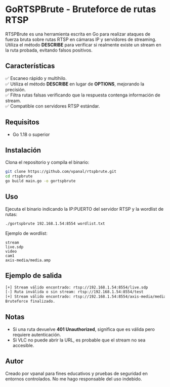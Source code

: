 # GoRTSPBrute - Bruteforce de rutas RTSP

RTSPBrute es una herramienta escrita en Go para realizar ataques de fuerza bruta sobre rutas RTSP en cámaras IP y servidores de streaming. Utiliza el método **DESCRIBE** para verificar si realmente existe un stream en la ruta probada, evitando falsos positivos.

## Características
✅ Escaneo rápido y multihilo.  
✅ Utiliza el método **DESCRIBE** en lugar de **OPTIONS**, mejorando la precisión.  
✅ Filtra rutas falsas verificando que la respuesta contenga información de stream.  
✅ Compatible con servidores RTSP estándar.

## Requisitos
- Go 1.18 o superior

## Instalación
Clona el repositorio y compila el binario:
```bash
git clone https://github.com/vpanal/rtspbrute.git
cd rtspbrute
go build main.go -o gortspbrute
```

## Uso
Ejecuta el binario indicando la IP:PUERTO del servidor RTSP y la wordlist de rutas:
```bash
./gortspbrute 192.168.1.54:8554 wordlist.txt
```

Ejemplo de wordlist:
```
stream
live.sdp
video
cam1
axis-media/media.amp
```

## Ejemplo de salida
```bash
[+] Stream válido encontrado: rtsp://192.168.1.54:8554/live.sdp
[-] Ruta inválida o sin stream: rtsp://192.168.1.54:8554/test
[+] Stream válido encontrado: rtsp://192.168.1.54:8554/axis-media/media.amp
Bruteforce finalizado.
```

## Notas
- Si una ruta devuelve **401 Unauthorized**, significa que es válida pero requiere autenticación.
- Si VLC no puede abrir la URL, es probable que el stream no sea accesible.

## Autor
Creado por vpanal para fines educativos y pruebas de seguridad en entornos controlados. No me hago responsable del uso indebido.

